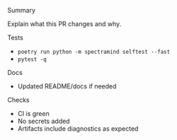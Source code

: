 Summary

Explain what this PR changes and why.

Tests
* `poetry run python -m spectramind selftest --fast`
* `pytest -q`

Docs
* Updated README/docs if needed

Checks
* CI is green
* No secrets added
* Artifacts include diagnostics as expected

